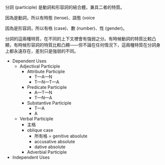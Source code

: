 分詞 (participle) 是動詞和形容詞的結合體，兼具二者的特質。

因為是動詞，所以有時態 (tense)、語態 (voice


因為是形容詞，所以有格 (case)、數 (number)、性 (gender)。

分詞的這兩種特質，在不同的上下文裡會有強弱之分。有時候動詞的特質比較凸顯，有時候形容詞的特質比較凸顯——但不論在任何情況下，這兩種特質在分詞身上都永遠存在，差別只是強弱的不同。

- Dependent Uses
	- Adjectival Participle
		- Attribute Participle
			- T—A—N
			- T—N—T—A
		- Predicate Participle
			- A—T—N
			- T—N—A
		- Substantive Participle
			- T—A
			- A
	- Verbal Participle
		- 主格
		- oblique case
			- 所有格 = genitive absolute
			- accusative absolute
			- dative absolute
		- Adverbial Participle
- Independent Uses